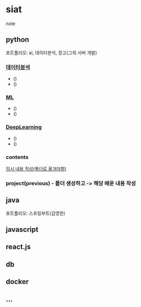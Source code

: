 # siat
note

## python
포트폴리오: ai, 데이터분석, 장고(그외 서버 개발)

### [데이터분석](https://github.com/davJ-star/profile/blob/main/README.md#%EB%8D%B0%EC%9D%B4%ED%84%B0%EB%B6%84%EC%84%9D)
- ()
- ()

### [ML](https://github.com/davJ-star/profile/blob/main/README.md#ml)
- ()
- ()

### [DeepLearning](https://github.com/davJ-star/profile/blob/main/README.md#deeplearning)
- ()
- ()


### contents
[임시 내용 작성(폴더로 옮겨야함)](https://github.com/davJ-star/siat/blob/main/contents.md)


### project(previous) - 폴더 생성하고 -> 해당 배운 내용 작성


## java
포트폴리오: 스프링부트(김영한)

## javascript

## react.js

## db

## docker

## ...

